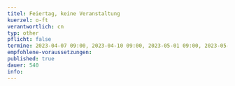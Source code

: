 ```yaml
---
titel: Feiertag, keine Veranstaltung 
kuerzel: o-ft
verantwortlich: cn
typ: other
pflicht: false
termine: 2023-04-07 09:00, 2023-04-10 09:00, 2023-05-01 09:00, 2023-05-18 09:00, 2023-05-29 09:00, 2023-06-08 09:00
empfohlene-voraussetzungen: 
published: true
dauer: 540
info:
---
```


